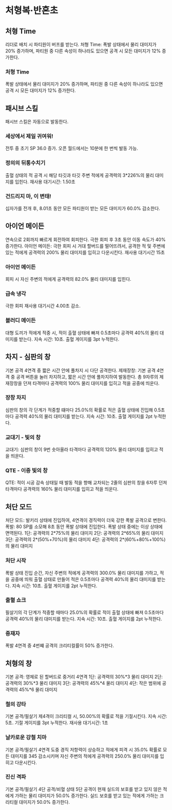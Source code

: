 # 처형복·반혼초

## 처형 Time

리더로 배치 시 파티원이 버프를 받는다.
처형 Time: 폭발 상태에서 물리 대미지가 20% 증가하며, 파티원 중 다른 속성이 하나라도 있으면 공격 시 모든 대미지가 12% 증가한다.

### 처형 Time

폭발 상태에서 물리 대미지가 20% 증가하며, 파티원 중 다른 속성이 하나라도 있으면 공격 시 모든 대미지가 12% 증가한다.

## 패시브 스킬

패시브 스킬은 자동으로 발동한다.

### 세상에서 제일 귀여워!

전투 중 초기 SP 36.0 증가.
오픈 월드에서는 10분에 한 번씩 발동 가능.

### 정의의 뒤통수치기

출혈 상태의 적 공격 시 해당 타깃과 타깃 주변 적에게 공격력의 3\*226%의 물리 대미지를 입힌다. 재사용 대기시간: 1.50초

### 건드리지 마, 이 변태!

십자가를 전개 후, 8.01초 동안 모든 파티원이 받는 모든 대미지가 60.0% 감소한다.

## 아이언 메이든

연속으로 2회까지 빠르게 회전하여 회피한다.
극한 회피 후 3초 동안 이동 속도가 40% 증가한다.
아이언 메이든: 극한 회피 시 거대 할버드를 떨어뜨려서, 공격한 적 및 주변에 있는 적에게 공격력의 200% 물리 대미지를 입히고 다운시킨다. 재사용 대기시간 15초

### 아이언 메이든

회피 시 자신 주변의 적에게 공격력의 82.0% 물리 대미지를 입힌다.

### 급속 냉각

극한 회피 재사용 대기시간 4.00초 감소.

### 블러디 메이든

대형 도끼가 적에게 적중 시, 적이 출혈 상태에 빠져 0.5초마다 공격력 40%의 물리 대미지를 받는다. 지속 시간: 10초. 출혈 게이지를 3pt 누적한다.

## 차지 - 심판의 창

기본 공격 4연격 중 짧은 시간 안에 풀차지 시 다단 공격한다.
제재장창: 기본 공격 4연격 중 공격 버튼을 눌러 차지하고, 짧은 시간 안에 풀차지하여 발동한다. 총 9자루의 제재장창을 던져 타격마다 공격력의 100% 물리 대미지를 입히고 적을 공중에 띄운다.

### 장창 차지

심판의 창의 각 단계가 적중할 떄마다 25.0%의 확률로 적은 출혈 상태에 진입해 0.5초마다 공격력 40%의 물리 대미지를 받는다. 지속 시간: 10초. 출혈 게이지를 2pt 누적한다.

### 교대기 - 빛의 창

교대기: 심판의 창이 9번 솟아올라 타격마다 공격력의 120% 물리 대미지를 입히고 적을 띄운다.

### QTE - 이중 빛의 창

QTE: 적이 시공 감속 상태일 때 발동
적을 향해 교차되는 2줄의 심판의 창을 6자루 던져 타격마다 공격력의 160% 물리 대미지를 입히고 적을 띄운다.

## 처단 모드

처단 모드: 발키리 상태에 진입하여, 4연격이 경직력이 더욱 강한 폭발 공격으로 변한다.
폭발: 80 SP를 소모해 8초 동안 폭발 상태에 진입한다. 폭발 상태 중에는 이상 상태에 면역된다.
1단: 공격력의 2\*75%의 물리 대미지
2단: 공격력의 2\*65%의 물리 대미지
3단: 공격력의 2\*(50%+70%)의 물리 대미지
4단: 공격력의 2\*(60%+80%+100%)의 물리 대미지

### 처단 시작

폭발 상태 진입 순간, 자신 주변의 적에게 공격력의 300.0% 물리 대미지를 가하고, 적을 공중에 띄워 출혈 상태로 만들어 적은 0.5초마다 공격력 40%의 물리 대미지를 받는다. 지속 시간: 10초. 출혈 게이지를 2pt 누적한다.

### 출혈 쇼크

필살기의 각 단계가 적중할 때마다 25.0%의 확률로 적이 출혈 상태에 빠져 0.5초마다 공격력 40%의 물리 대미지를 받는다. 지속 시간: 10초. 출혈 게이지를 2pt 누적한다.

### 중재자

폭발 4연격 중 4번쨰 공격의 크리티컬률이 50% 증가한다.

## 처형의 창

기본 공격: 영체로 된 할버드로 중거리 4연격
1단: 공격력의 30%\*3 물리 대미지
2단: 공격력의 30%\*3 물리 대미지
3단: 공격력의 45%\*4 물리 대미지
4단: 작은 범위에 공격력의 45%\*6 물리 대미지

### 철의 강타

기본 공격/필살기 제4격이 크리티컬 시, 50.00%의 확률로 적을 기절시킨다. 지속 시간: 5초. 기절 게이지를 3pt 누적한다. 재사용 대기시간: 1초

### 날카로운 강철 치마

기본 공격/필살기 4연격 도중 경직 저항력이 상승하고 적에게 피격 시 35.0% 확률로 모든 대미지를 345 감소시키며 자신 주변의 적에게 공격력의 250.0% 물리 대미지를 입히고 다운시킨다.

### 진신 격파

기본 공격/필살기 4단 공격/비혈 상태 5단 공격이 현재 실드의 보호를 받고 있지 않은 적에게 가하는 물리 대미지가 50.0% 증가한다. 실드 보호를 받고 있는 적에게 가하는 크리티컬 대미지가 50.0% 증가한다.
